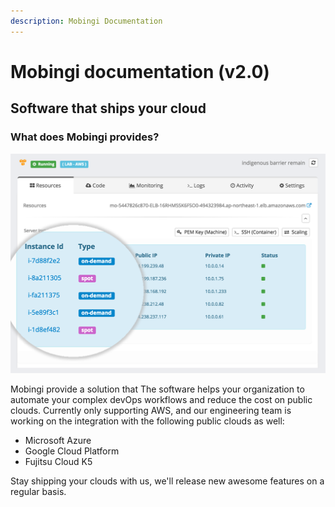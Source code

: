 ```yaml
---
description: Mobingi Documentation
---
```


# Mobingi documentation \(v2.0\)

## Software that ships your cloud

### What does Mobingi provides?

![](.gitbook/assets/002.png)

Mobingi provide a solution that The software helps your organization to automate your complex devOps workflows and reduce the cost on public clouds. Currently only supporting AWS, and our engineering team is working on the integration with the following public clouds as well:

* Microsoft Azure
* Google Cloud Platform
* Fujitsu Cloud K5

Stay shipping your clouds with us, we'll release new awesome features on a regular basis.

